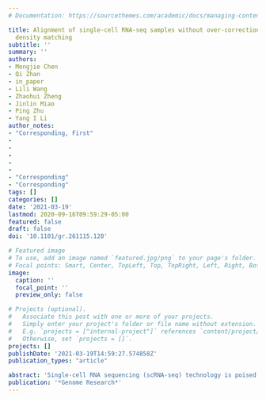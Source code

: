 ```yaml
---
# Documentation: https://sourcethemes.com/academic/docs/managing-content/

title: Alignment of single-cell RNA-seq samples without over-correction using kernel
  density matching
subtitle: ''
summary: ''
authors:
- Mengjie Chen
- Qi Zhan
- in_paper
- Lili Wang
- Zhaohui Zheng
- Jinlin Miao
- Ping Zhu
- Yang I Li
author_notes:
- "Corresponding, First"
-
-
-
-
-
- "Corresponding"
- "Corresponding"
tags: []
categories: []
date: '2021-03-19'
lastmod: 2020-09-16T09:59:29-05:00
featured: false
draft: false
doi: '10.1101/gr.261115.120'

# Featured image
# To use, add an image named `featured.jpg/png` to your page's folder.
# Focal points: Smart, Center, TopLeft, Top, TopRight, Left, Right, BottomLeft, Bottom, BottomRight.
image:
  caption: ''
  focal_point: ''
  preview_only: false

# Projects (optional).
#   Associate this post with one or more of your projects.
#   Simply enter your project's folder or file name without extension.
#   E.g. `projects = ["internal-project"]` references `content/project/deep-learning/index.md`.
#   Otherwise, set `projects = []`.
projects: []
publishDate: '2021-03-19T14:59:27.574858Z'
publication_types: "article"

abstract: 'Single-cell RNA sequencing (scRNA-seq) technology is poised to replace bulk cell RNA sequencing for most biological and medical applications as it allows users to measure gene expression levels in a cell-type-specific manner. However, data produced by scRNA-seq often exhibit batch effects that can be specific to a cell-type, to a sample, or to an experiment, which prevent integration or comparisons across multiple experiments. Here, we present Dmatch, a method that leverages an external expression atlas of human primary cells and kernel density matching to align multiple scRNA-seq experiments for downstream biological analysis. Dmatch facilitates alignment of scRNA-seq datasets with cell-types that may overlap only partially, and thus allows integration of multiple distinct scRNA-seq experiments to extract biological insights. In simulation, Dmatch compares favorably to other alignment methods, both in terms of reducing sample-specific clustering, and in terms of avoiding over-correction. When applied to scRNA-seq data collected from clinical samples in a healthy individual and five autoimmune disease patients, Dmatch enabled cell-type-specific differential gene expression comparisons across biopsy sites and disease conditions, and uncovered a shared population of pro-inflammatory monocytes across biopsy sites in RA patients. We further show that Dmatch increases the number of eQTLs mapped from population scRNA-seq data. Dmatch is fast, scalable, and improves the utility of scRNA-seq for several important applications. Dmatch is freely available online (https://qzhan321.github.io/dmatch/).'
publication: '*Genome Research*'
---
```


<script type='text/javascript' src='https://d1bxh8uas1mnw7.cloudfront.net/assets/embed.js'></script>
<div class='altmetric-embed' data-badge-type='medium-donut' data-badge-details='right' data-doi='10.1101/gr.261115.120'></div>
